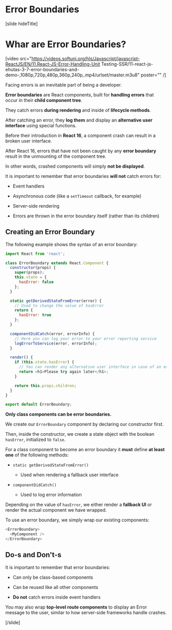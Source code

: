 # Error Boundaries

[slide hideTitle]

# Whar are Error Boundaries?

[video src="https://videos.softuni.org/hls/Javascript/javascript-ReactJS/EN/11.React-JS-Error-Handling-Unit Testing-SSR/11-react-js-ehutas-3-7-error-boundaries-and-demo-,1080p,720p,480p,360p,240p,.mp4/urlset/master.m3u8" poster="" /]

Facing errors is an inevitable part of being a developer.

**Error boundaries** are React components, built for **handling errors** that occur in their **child component tree**.

They catch errors **during rendering** and inside of **lifecycle methods**.

After catching an error, they **log them** and display an **alternative user interface** using special functions.

Before their introduction in **React 16**, a component crash can result in a broken user interface.

After React 16, errors that have not been caught by any **error boundary** result in the unmounting of the component tree.

In other words, crashed components will simply **not be displayed**.

It is important to remember that error boundaries **will not** catch errors for:

- Event handlers
  
- Asynchronous code (like a `setTimeout` callback, for example)
  
- Server-side rendering
  
- Errors are thrown in the error boundary itself \(rather than its children\)

## Creating an Error Boundary

The following example shows the syntax of an error boundary:

```js
import React from 'react';

class ErrorBoundary extends React.Component {
  constructor(props) {
    super(props);
    this.state = { 
      hasError: false
    };
  }

  static getDerivedStateFromError(error) {
    // Used to change the value of hasError
    return { 
      hasError: true
    };
  }

  componentDidCatch(error, errorInfo) {
    // Here you can log your error to your error reporting service
    logErrorToService(error, errorInfo);
  }

  render() {
    if (this.state.hasError) {
      // You can render any alternative user interface in case of an error
      return <h1>Please try again later</h1>;
    }

    return this.props.children; 
  }
}

export default ErrorBoundary;
```

**Only class components can be error boundaries.**

We create our `ErrorBoundary` component by declaring our constructor first.

Then, inside the constructor, we create a state object with the boolean `hasError`, initialized to `false`.

For a class component to become an error boundary it **must** define **at least one** of the following methods:

- `static getDerivedStateFromError()` 
  - Used when rendering a fallback user interface

- `componentDidCatch()`
  - Used to log error information


Depending on the value of `hasError`, we either render a **fallback UI** or render the actual component we have wrapped.

To use an error boundary, we simply wrap our existing components:

```js
<ErrorBoundary>
  <MyComponent />
</ErrorBoundary>
```

## Do-s and Don't-s

It is important to remember that error boundaries:

- Can only be class\-based components

- Can be reused like all other components

- **Do not** catch errors inside event handlers

You may also wrap **top-level route components** to display an Error message to the user, similar to how server-side frameworks handle crashes.

[/slide]